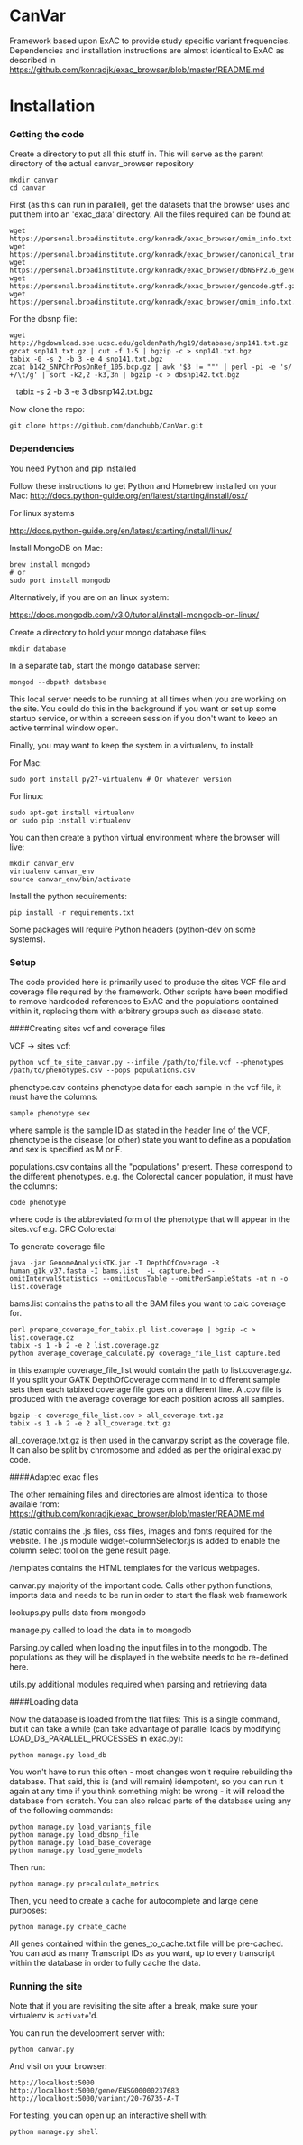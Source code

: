 # CanVar
Framework based upon ExAC to provide study specific variant frequencies. Dependencies and installation instructions are almost identical to ExAC as described in https://github.com/konradjk/exac_browser/blob/master/README.md

Installation
=======

### Getting the code

Create a directory to put all this stuff in. This will serve as the parent directory of the actual canvar_browser repository 

    mkdir canvar
    cd canvar

First (as this can run in parallel), get the datasets that the browser uses and put them into an 'exac_data' directory. All the files required can be found at:

    wget https://personal.broadinstitute.org/konradk/exac_browser/omim_info.txt.gz
    wget https://personal.broadinstitute.org/konradk/exac_browser/canonical_transcripts.txt.gz
    wget https://personal.broadinstitute.org/konradk/exac_browser/dbNSFP2.6_gene.gz
    wget https://personal.broadinstitute.org/konradk/exac_browser/gencode.gtf.gz
    wget https://personal.broadinstitute.org/konradk/exac_browser/omim_info.txt.gz

For the dbsnp file:

    wget http://hgdownload.soe.ucsc.edu/goldenPath/hg19/database/snp141.txt.gz 
    gzcat snp141.txt.gz | cut -f 1-5 | bgzip -c > snp141.txt.bgz
    tabix -0 -s 2 -b 3 -e 4 snp141.txt.bgz
    zcat b142_SNPChrPosOnRef_105.bcp.gz | awk '$3 != ""' | perl -pi -e 's/ +/\t/g' | sort -k2,2 -k3,3n | bgzip -c > dbsnp142.txt.bgz
    tabix -s 2 -b 3 -e 3 dbsnp142.txt.bgz

Now clone the repo: 

    git clone https://github.com/danchubb/CanVar.git

### Dependencies

You need Python and pip installed

Follow these instructions to get Python and Homebrew installed on your Mac:
http://docs.python-guide.org/en/latest/starting/install/osx/

For linux systems 

http://docs.python-guide.org/en/latest/starting/install/linux/


Install MongoDB on Mac:

    brew install mongodb
    # or
    sudo port install mongodb

Alternatively, if you are on an linux system:

https://docs.mongodb.com/v3.0/tutorial/install-mongodb-on-linux/

Create a directory to hold your mongo database files: 

    mkdir database

In a separate tab, start the mongo database server:

    mongod --dbpath database

This local server needs to be running at all times when you are working on the site.
You could do this in the background if you want or set up some startup service, or within a screeen session
if you don't want to keep an active terminal window open. 

Finally, you may want to keep the system in a virtualenv, to install:

For Mac:

    sudo port install py27-virtualenv # Or whatever version
For linux:

    sudo apt-get install virtualenv
    or sudo pip install virtualenv

You can then create a python virtual environment where the browser will live:

    mkdir canvar_env
    virtualenv canvar_env
    source canvar_env/bin/activate

Install the python requirements:

    pip install -r requirements.txt

Some packages will require Python headers (python-dev on some systems).

### Setup

The code provided here is primarily used to produce the sites VCF file and coverage file required by the framework. Other scripts have been modified to remove hardcoded references to ExAC and the populations contained within it, replacing them with arbitrary groups such as disease state. 

####Creating sites vcf and coverage files

VCF -> sites vcf:

    python vcf_to_site_canvar.py --infile /path/to/file.vcf --phenotypes /path/to/phenotypes.csv --pops populations.csv

phenotype.csv contains phenotype data for each sample in the vcf file, it must have the columns:

    sample phenotype sex

where sample is the sample ID as stated in the header line of the VCF, phenotype is the disease (or other) state you want to define as a population and sex is specified as M or F. 

populations.csv contains all the "populations" present. These correspond to the different phenotypes. e.g. the Colorectal cancer population, it must have the columns:

    code phenotype

where code is the abbreviated form of the phenotype that will appear in the sites.vcf e.g. CRC Colorectal

To generate coverage file

    java -jar GenomeAnalysisTK.jar -T DepthOfCoverage -R human_g1k_v37.fasta -I bams.list  -L capture.bed --omitIntervalStatistics --omitLocusTable --omitPerSampleStats -nt n -o list.coverage

bams.list contains the paths to all the BAM files you want to calc coverage for. 

    perl prepare_coverage_for_tabix.pl list.coverage | bgzip -c > list.coverage.gz
    tabix -s 1 -b 2 -e 2 list.coverage.gz
    python average_coverage_calculate.py coverage_file_list capture.bed

in this example coverage_file_list would contain the path to list.coverage.gz. If you split your GATK DepthOfCoverage command in to different sample sets then each tabixed coverage file goes on a different line. A .cov file is produced with the average coverage for each position across all samples.

    bgzip -c coverage_file_list.cov > all_coverage.txt.gz
    tabix -s 1 -b 2 -e 2 all_coverage.txt.gz

all_coverage.txt.gz is then used in the canvar.py script as the coverage file. It can also be split by chromosome and added as per the original exac.py code.

####Adapted exac files

The other remaining files and directories are almost identical to those availale from: https://github.com/konradjk/exac_browser/blob/master/README.md 

/static contains the .js files, css files, images and fonts required for the website. The .js module widget-columnSelector.js is added to enable the column select tool on the gene result page.

/templates contains the HTML templates for the various webpages. 

canvar.py majority of the important code. Calls other python functions, imports data and needs to be run in order to start the flask web framework

lookups.py pulls data from mongodb 

manage.py called to load the data in to mongodb

Parsing.py called when loading the input files in to the mongodb. The populations as they will be displayed in the website needs to be re-defined here.

utils.py additional modules required when parsing and retrieving data 

####Loading data

Now the database is loaded from the flat files:
This is a single command, but it can take a while (can take advantage of parallel loads by modifying LOAD\_DB\_PARALLEL\_PROCESSES in exac.py):

    python manage.py load_db

You won't have to run this often - most changes won't require rebuilding the database.
That said, this is (and will remain) idempotent,
so you can run it again at any time if you think something might be wrong - it will reload the database from scratch.
You can also reload parts of the database using any of the following commands:

    python manage.py load_variants_file
    python manage.py load_dbsnp_file
    python manage.py load_base_coverage
    python manage.py load_gene_models

Then run:

    python manage.py precalculate_metrics

Then, you need to create a cache for autocomplete and large gene purposes:

    python manage.py create_cache

All genes contained within the genes_to_cache.txt file will be pre-cached. You can add as many Transcript IDs as you want, up to every transcript within the database in order to fully cache the data.

### Running the site

Note that if you are revisiting the site after a break, make sure your virtualenv is `activate`'d.

You can run the development server with:

    python canvar.py

And visit on your browser:

    http://localhost:5000
    http://localhost:5000/gene/ENSG00000237683
    http://localhost:5000/variant/20-76735-A-T


For testing, you can open up an interactive shell with:

    python manage.py shell




